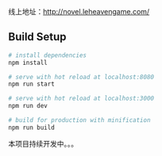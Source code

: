 
线上地址：http://novel.leheavengame.com/

## Build Setup

``` bash
# install dependencies
npm install

# serve with hot reload at localhost:8080
npm run start

# serve with hot reload at localhost:3000
npm run dev

# build for production with minification
npm run build

```



本项目持续开发中。。。